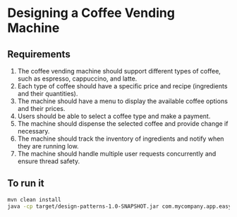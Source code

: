 # Designing a Coffee Vending Machine

## Requirements

1. The coffee vending machine should support different types of coffee, such as espresso, cappuccino, and latte.
2. Each type of coffee should have a specific price and recipe (ingredients and their quantities).
3. The machine should have a menu to display the available coffee options and their prices.
4. Users should be able to select a coffee type and make a payment.
5. The machine should dispense the selected coffee and provide change if necessary.
6. The machine should track the inventory of ingredients and notify when they are running low.
7. The machine should handle multiple user requests concurrently and ensure thread safety.

## To run it

```bash
mvn clean install
java -cp target/design-patterns-1.0-SNAPSHOT.jar com.mycompany.app.easy.coffee_vending_machine.Main
```
